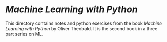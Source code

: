 # *Machine Learning with Python*
This directory contains notes and python exercises from the book *Machine Learning with Python* by Oliver Theobald. It is the second book in a three part series on ML.
